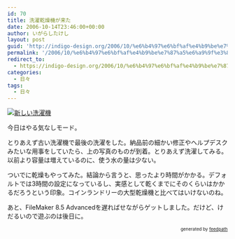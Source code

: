 ```yaml
---
id: 70
title: 洗濯乾燥機が来た
date: 2006-10-14T23:46:00+00:00
author: いがらしたけし
layout: post
guid: 'http://indigo-design.org/2006/10/%e6%b4%97%e6%bf%af%e4%b9%be%e7%87%a5%e6%a9%9f%e3%81%8c%e6%9d%a5%e3%81%9f/'
permalink: '/2006/10/%e6%b4%97%e6%bf%af%e4%b9%be%e7%87%a5%e6%a9%9f%e3%81%8c%e6%9d%a5%e3%81%9f/'
redirect_to:
  - https://indigo-design.org/2006/10/%e6%b4%97%e6%bf%af%e4%b9%be%e7%87%a5%e6%a9%9f%e3%81%8c%e6%9d%a5%e3%81%9f/
categories:
  - 日々
tags:
  - 日々
---
```

<a href="http://blog-imgs-29.fc2.com/a/r/m/armadillo75/ES-TG55F.jpg" target="_blank"><img src="http://blog-imgs-29.fc2.com/a/r/m/armadillo75/ES-TG55Fs.jpg" alt="新しい洗濯機" border="0"></a><br />
<p />今日はやる気なしモード。
<p />とりあえず古い洗濯機で最後の洗濯をした。納品前の細かい修正やヘルプデスクみたいな用事をしていたら、上の写真のものが到着。とりあえず洗濯してみる。以前より容量は増えているのに、使う水の量は少ない。
<p />ついでに乾燥もやってみた。結論から言うと、思ったより時間がかかる。デフォルトでは3時間の設定になっているし、実感として乾くまでにそのくらいはかかるだろうという印象。コインランドリーの大型乾燥機と比べてはいけないのね。
<p />あと、FileMaker 8.5 Advancedを遅ればせながらゲットしました。だけど、けだるいので遊ぶのは後日に。
<div style="text-align: right;font-size: 10px">
&nbsp;&nbsp;<span>generated by <a href="http://feedpath.jp">feedpath</a></span>
</div>